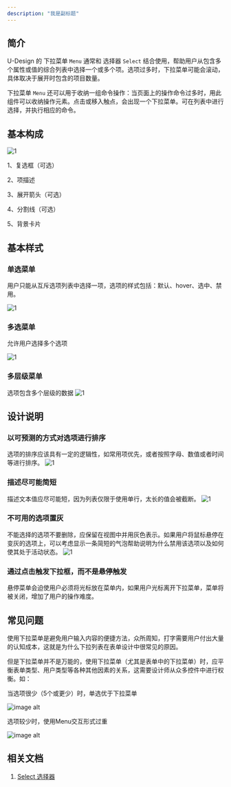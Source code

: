 ```yaml
---
description: "我是副标题"
---
```

<!--副标题具体写法见源代码模式-->

## 简介

U-Design 的 下拉菜单 `Menu` 通常和 选择器 `Select` 结合使用，帮助用户从包含多个属性或值的综合列表中选择一个或多个项。选项过多时，下拉菜单可能会滚动，具体取决于展开时包含的项目数量。

下拉菜单 `Menu` 还可以用于收纳一组命令操作：当页面上的操作命令过多时，用此组件可以收纳操作元素。点击或移入触点，会出现一个下拉菜单。可在列表中进行选择，并执行相应的命令。


## 基本构成
![1](../../../images/Menu/11.png)

1、复选框（可选）

2、项描述

3、展开箭头（可选）

4、分割线（可选）

5、背景卡片

## 基本样式

### 单选菜单

用户只能从互斥选项列表中选择一项，选项的样式包括：默认、hover、选中、禁用。

![1](../../../images/Menu/7.png)


### 多选菜单
允许用户选择多个选项

![1](../../../images/Menu/7.png)


### 多层级菜单
选项包含多个层级的数据
![1](../../../images/Menu/6.png)



## 设计说明
 
### 以可预测的方式对选项进行排序

选项的排序应该具有一定的逻辑性，如常用项优先，或者按照字母、数值或者时间等进行排序。
![1](../../../images/Menu/10.png)

### 描述尽可能简短

描述文本值应尽可能短，因为列表仅限于使用单行，太长的值会被截断。
![1](../../../images/Menu/8.png)


### 不可用的选项置灰

不能选择的选项不要删除，应保留在视图中并用灰色表示。如果用户将鼠标悬停在变灰的选项上，可以考虑显示一条简短的气泡帮助说明为什么禁用该选项以及如何使其处于活动状态。
![1](../../../images/Menu/9.png)

### 通过点击触发下拉框，而不是悬停触发
悬停菜单会迫使用户必须将光标放在菜单内，如果用户光标离开下拉菜单，菜单将被关闭，增加了用户的操作难度。







## 常见问题
使用下拉菜单是避免用户输入内容的便捷方法，众所周知，打字需要用户付出大量的认知成本，这就是为什么下拉列表在表单设计中很常见的原因。

但是下拉菜单并不是万能的，使用下拉菜单（尤其是表单中的下拉菜单）时，应平衡表单类型、用户类型等各种其他因素的关系，这需要设计师从众多控件中进行权衡。如：

<div class="u-md-flex-without-bg">
   <div class="u-md-mr24">
      <p><i class="u-md-suggested"></i>当选项很少（5个或更少）时，单选优于下拉菜单</p>
      <img src="../../../images/Menu/2.png" alt="image alt" title="desc" />
   </div>
   <div>
      <p><i class="u-md-not-suggested"></i>选项较少时，使用Menu交互形式过重</p>
      <img src="../../../images/Menu/3.png" alt="image alt" title="desc" />
   </div>
</div>






## 相关文档

1. [Select 选择器](https://www.ucloud.cn)